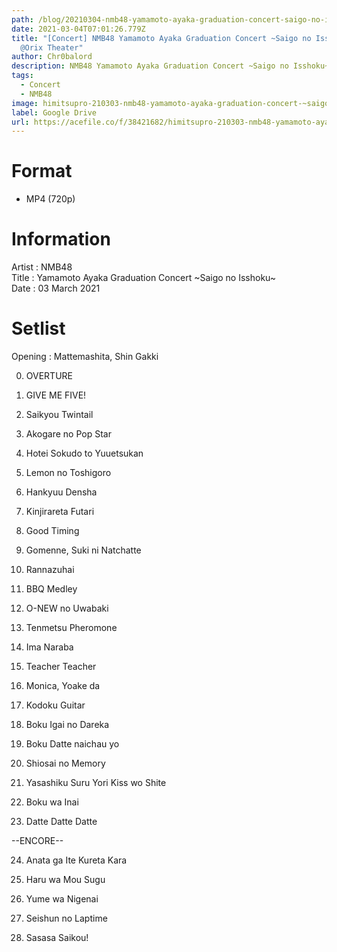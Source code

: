```yaml
---
path: /blog/20210304-nmb48-yamamoto-ayaka-graduation-concert-saigo-no-isshoku
date: 2021-03-04T07:01:26.779Z
title: "[Concert] NMB48 Yamamoto Ayaka Graduation Concert ~Saigo no Isshoku
  @Orix Theater"
author: Chr0balord
description: NMB48 Yamamoto Ayaka Graduation Concert ~Saigo no Isshoku~ @Orix Theater
tags:
  - Concert
  - NMB48
image: himitsupro-210303-nmb48-yamamoto-ayaka-graduation-concert-~saigo-no-isshoku-orix-theater.mp4_thumbs.jpg
label: Google Drive
url: https://acefile.co/f/38421682/himitsupro-210303-nmb48-yamamoto-ayaka-graduation-concert-saigo-no-isshoku-orix-theatre-mp4
---
```

# Format

* MP4 (720p)

# Information

Artist : NMB48 <br>
Title : Yamamoto Ayaka Graduation Concert \~Saigo no Isshoku\~ <br>
Date : 03 March 2021 <br>

# Setlist

Opening : Mattemashita, Shin Gakki

00. OVERTURE

01. GIVE ME FIVE!

02. Saikyou Twintail

03. Akogare no Pop Star

04. Hotei Sokudo to Yuuetsukan

05. Lemon no Toshigoro

06. Hankyuu Densha

07. Kinjirareta Futari

08. Good Timing

09. Gomenne, Suki ni Natchatte

10. Rannazuhai

11. BBQ Medley

12. O-NEW no Uwabaki

13. Tenmetsu Pheromone

14. Ima Naraba

15. Teacher Teacher

16. Monica, Yoake da

17. Kodoku Guitar

18. Boku Igai no Dareka

19. Boku Datte naichau yo

20. Shiosai no Memory

21. Yasashiku Suru Yori Kiss wo Shite

22. Boku wa Inai

23. Datte Datte Datte

\--ENCORE--

24. Anata ga Ite Kureta Kara

25. Haru wa Mou Sugu

26. Yume wa Nigenai

27. Seishun no Laptime

28. Sasasa Saikou!